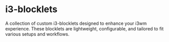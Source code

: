 # i3-blocklets
A collection of custom i3-blocklets designed to enhance your i3wm experience. These blocklets are lightweight, configurable, and tailored to fit various setups and workflows.
